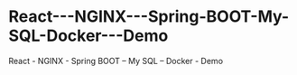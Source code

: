 # React---NGINX---Spring-BOOT-My-SQL-Docker---Demo
React - NGINX - Spring BOOT – My SQL – Docker - Demo
